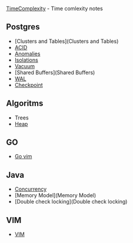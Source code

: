 [TimeComplexity](TimeComplexity) - Time comlexity notes

## Postgres
* [Clusters and Tables](Clusters and Tables)
* [ACID](ACID)
* [Anomalies](Anomalies)
* [Isolations](Isolations)
* [Vacuum](Vacuum)
* [Shared Buffers](Shared Buffers)
* [WAL](WAL)
* [Checkpoint](Checkpoint)


## Algoritms

* Trees
* [Heap](Heap) 

## GO

* [Go vim](Go-vim)

## Java

* [Concurrency](Concurrency)
* [Memory Model](Memory Model)
* [Double check locking](Double check locking)


## VIM

* [VIM](VIM)
